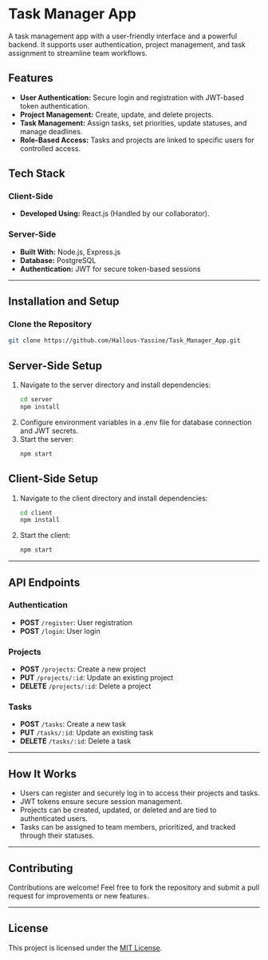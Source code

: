 # Task Manager App

A task management app with a user-friendly interface and a powerful backend. It supports user authentication, project management, and task assignment to streamline team workflows.

## Features
- **User Authentication:** Secure login and registration with JWT-based token authentication.
- **Project Management:** Create, update, and delete projects.
- **Task Management:** Assign tasks, set priorities, update statuses, and manage deadlines.
- **Role-Based Access:** Tasks and projects are linked to specific users for controlled access.

## Tech Stack

### Client-Side
- **Developed Using:** React.js (Handled by our collaborator).

### Server-Side
- **Built With:** Node.js, Express.js
- **Database:** PostgreSQL
- **Authentication:** JWT for secure token-based sessions

---

## Installation and Setup

### Clone the Repository
```bash
git clone https://github.com/Hallous-Yassine/Task_Manager_App.git
```
## Server-Side Setup

1. Navigate to the server directory and install dependencies:
   ```bash
   cd server
   npm install
   ```
2. Configure environment variables in a .env file for database connection and JWT secrets.
3. Start the server:
    ```bash
   npm start
   ```
## Client-Side Setup
1. Navigate to the client directory and install dependencies:
    ```bash
   cd client
   npm install
   ```
2. Start the client:
    ```bash
   npm start
   ```
---

## API Endpoints

### Authentication
- **POST** `/register`: User registration
- **POST** `/login`: User login

### Projects
- **POST** `/projects`: Create a new project
- **PUT** `/projects/:id`: Update an existing project
- **DELETE** `/projects/:id`: Delete a project

### Tasks
- **POST** `/tasks`: Create a new task
- **PUT** `/tasks/:id`: Update an existing task
- **DELETE** `/tasks/:id`: Delete a task

---

## How It Works
- Users can register and securely log in to access their projects and tasks.
- JWT tokens ensure secure session management.
- Projects can be created, updated, or deleted and are tied to authenticated users.
- Tasks can be assigned to team members, prioritized, and tracked through their statuses.

---

## Contributing
Contributions are welcome! Feel free to fork the repository and submit a pull request for improvements or new features.

---

## License
This project is licensed under the [MIT License](LICENSE).

